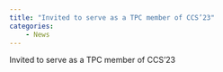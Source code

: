 ```yaml
---
title: "Invited to serve as a TPC member of CCS’23"
categories:
    - News
---
```

 Invited to serve as a TPC member of CCS’23

